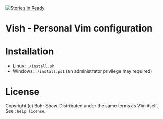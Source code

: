 [![Stories in Ready](https://badge.waffle.io/bohrshaw/vish.png?label=ready&title=Ready)](https://waffle.io/bohrshaw/vish)
# Vish - Personal Vim configuration

# Installation
 * Linux: `./install.sh`
 * Windows: `./install.ps1` (an administrator privilege may required)

# License
Copyright (c) Bohr Shaw. Distributed under the same terms as Vim itself. See `:help license`.
